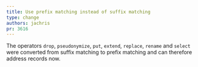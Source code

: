 ```yaml
---
title: Use prefix matching instead of suffix matching
type: change
authors: jachris
pr: 3616
---
```


The operators `drop`, `pseudonymize`, `put`, `extend`, `replace`, `rename` and
`select` were converted from suffix matching to prefix matching and can
therefore address records now.
